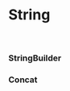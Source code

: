 <h1>String</h1>
<br/>

<h3>StringBuilder</h3>
<h3>Concat</h3>
<!-- <br/>
<li>Using "System.Text" import.</li>
<li>You can print a text.</li>
<pre>
<code>
  public override string ToString()
  {
    StringBuilder sb = new StringBuilder();
    sb.AppendLine("List of strings: ");
    sb.AppendLine("01");
    sb.Append(" - Naruto");
    sb.AppendLine("02");
    sb.Append(" - Kakashi");
    return sb.ToString();
 }
</code>
</pre>
<br/>
<p>This method returns: </p>
<pre>
<code>
 List of strings:
 01 - Naruto
 02 - Kakashi
</code>
</pre> -->
